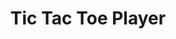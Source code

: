 ---
title: Tic Tac Toe Player
description: Lorem ipsum dolor sit amet consectetur adipisicing elit.
github_url: https://github.com/Bukkaraya/TicTacToe
---
